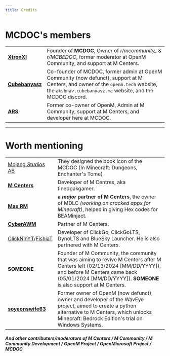 ```yaml
---
title: Credits
---
```


# MCDOC's members

<!--
https://vitepress.dev/reference/default-theme-team-page
-->

<!--
<script>
window.onload = function() {
  var tbody = document.querySelector('#membersTable tbody');
  var rows = Array.prototype.slice.call(tbody.rows, 0);
-->
<!--
  rows = rows.sort(function(a, b) {
    return Math.random() > 0.5 ? 1 : -1;
  });
-->
<!--
  rows.forEach(function(row) {
    tbody.appendChild(row);
  });
};
</script>
-->

<table id="membersTable">
  <tr>
    <td><a href="https://github.com/XtronXI/"><strong>XtronXI</strong></a></td>
    <td>Founder of <strong>MCDOC</strong>, Owner of <em>r/mcommunity_</em> & <em>r/MCBEDOC</em>, former moderator at OpenM Community, and support at M Centers.</td>
  </tr>
  <tr>
    <td><a href="https://github.com/misike12/"><strong>Cubebanyasz</strong></a></td>
    <td>Co-founder of MCDOC, former admin at OpenM Community (now defunct), support at M Centers, and owner of the <code>openm.tech</code> website, the <code>akshnav.cubebanyasz.me</code> website, and the MCDOC discord.</td>
  </tr>
  <tr>
    <td><a href="https://github.com/arsfr/"><strong>ARS</strong></a></td>
    <td>Former co-owner of OpenM, Admin at M Community, support at M Centers, and developer here at MCDOC.</td>
  </tr>
</table>

</div>

---

# Worth mentioning

<table>
  <tr>
    <td><a href="https://mojang.com">Mojang <i>S</i>t<i>u</i>dio<i>s</i> AB</a></td>
    <td>They designed the book icon of the MCDOC (In Minecraft: Dungeons, Enchanter's Tome)</td>
  </tr>
  <tr>
    <td><a href="https://github.com/tinedpakgamer/"><strong>M Centers</strong></a></td>
    <td>Developer of M Centres, aka tinedpakgamer.</td>
  </tr>
  <tr>
    <td><a href="https://github.com/Max-RM"><strong>Max RM</strong></a></td>
    <td><strong>a <em>major</em> partner of M Centers</strong>, the owner of MDLC <em>(working on cracked appx for Minecraft)</em>, helped in giving Hex codes for BEAMinject.</td>
  </tr>
  <tr>
    <td><a href="https://github.com/QwertyTheCoder"><strong>CyberAWM</strong></a></td>
    <td>Partner of M Centers.</td>
  </tr>
  <tr>
    <td><a href="https://github.com/ClickNin/">ClickNinYT</a>/<a href="https://github.com/FishiaT">FishiaT</a></td>
    <td>Developer of ClickGo, ClickGoLTS, DynoLTS and BlueSky Launcher. He is also partnered with M Centers.</td>
  </tr>
  <tr>
    <td><strong>SOMEONE</strong></td>
    <td>Founder of M Community, the community that was aiming to revive M Centers after M Centers left (02/13/2024 [MM/DD/YYYY]), and before M Centers came back (05/01/2024 [MM/DD/YYYY]). <strong>SOMEONE</strong> is also support at M Centers.</td>
  </tr>
  <tr>
    <td><a href="https://github.com/soyeonswife63/"><strong>soyeonswife63</strong></a></td>
    <td>Former owner of OpenM (now defunct), owner and developer of the WavEye project, aimed to create a python alternative to M Centers, which unlocks Minecraft: Bedrock Edition's trial on Windows Systems.</td>
  </tr>
</table>

#### *And other contributers/moderators of M Centers / M Community / M Community Development / OpenM Project / OpenMicrosoft Project / MCDOC*
